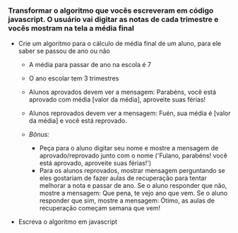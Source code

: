 ### Transformar o algoritmo que vocês escreveram em código javascript. O usuário vai digitar as notas de cada trimestre e vocês mostram na tela a média final

* Crie um algoritmo para o cálculo de média final de um aluno, para ele saber se passou de ano ou não
  - A média para passar de ano na escola é 7
  - O ano escolar tem 3 trimestres
  - Alunos aprovados devem ver a mensagem: Parabéns, você está aprovado com média [valor da média], aproveite suas férias!
  - Alunos reprovados devem ver a mensagem: Fuén, sua média é [valor da média] e você está reprovado.

  - *Bônus:*
    - Peça para o aluno digitar seu nome e mostre a mensagem de aprovado/reprovado junto com o nome ('Fulano, parabéns! você está aprovado, aproveite suas férias!')
    - Para os alunos reprovados, mostrar mensagem perguntando se eles gostariam de fazer aulas de recuperação para tentar melhorar a nota e passar de ano. Se o aluno responder que não, mostre a mensagem: Que pena, te vejo ano que vem. Se o aluno responder que sim, mostre a mensagem: Ótimo, as aulas de recuperação começam semana que vem!

* Escreva o algoritmo em javascript
